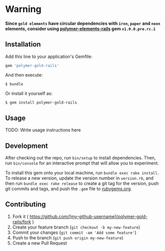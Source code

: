 # Warning
#### Since `gold elements` have circular dependencies with `iron`, `paper` and `neon` elements, consider using [polymer-elements-rails](https://github.com/alchapone/polymer-elements-rails) gem `v1.0.0.pre.rc.1`

## Installation

Add this line to your application's Gemfile:

```ruby
gem 'polymer-gold-rails'
```

And then execute:

    $ bundle

Or install it yourself as:

    $ gem install polymer-gold-rails

## Usage

TODO: Write usage instructions here

## Development

After checking out the repo, run `bin/setup` to install dependencies. Then, run `bin/console` for an interactive prompt that will allow you to experiment.

To install this gem onto your local machine, run `bundle exec rake install`. To release a new version, update the version number in `version.rb`, and then run `bundle exec rake release` to create a git tag for the version, push git commits and tags, and push the `.gem` file to [rubygems.org](https://rubygems.org).

## Contributing

1. Fork it ( https://github.com/[my-github-username]/polymer-gold-rails/fork )
2. Create your feature branch (`git checkout -b my-new-feature`)
3. Commit your changes (`git commit -am 'Add some feature'`)
4. Push to the branch (`git push origin my-new-feature`)
5. Create a new Pull Request
